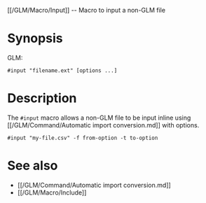 [[/GLM/Macro/Input]] -- Macro to input a non-GLM file

# Synopsis

GLM:

~~~~
#input "filename.ext" [options ...]
~~~~

# Description

The `#input` macro allows a non-GLM file to be input inline using [[/GLM/Command/Automatic import conversion.md]] with options.

~~~~
#input "my-file.csv" -f from-option -t to-option
~~~~

# See also

* [[/GLM/Command/Automatic import conversion.md]]
* [[/GLM/Macro/Include]]
